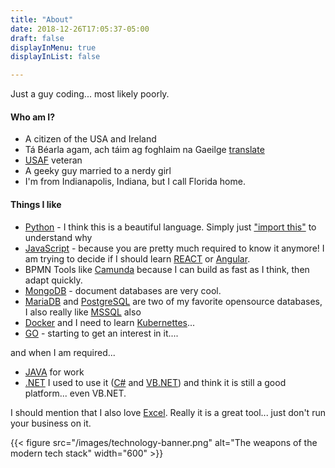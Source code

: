 ```yaml
---
title: "About"
date: 2018-12-26T17:05:37-05:00
draft: false
displayInMenu: true
displayInList: false

---
```


Just a guy coding... most likely poorly.

#### Who am I?

- A citizen of the USA and Ireland
- Tá Béarla agam, ach táim ag foghlaim na Gaeilge [translate](https://translate.google.com/?um=1&ie=UTF-8&hl=en&client=tw-ob#view=home&op=translate&sl=auto&tl=en&text=T%C3%A1%20B%C3%A9arla%20agam%2C%20ach%20t%C3%A1im%20ag%20foghlaim%20na%20Gaeilge)
- [USAF](https://www.airforce.com/) veteran
- A geeky guy married to a nerdy girl
- I'm from Indianapolis, Indiana, but I call Florida home.



#### Things I like

* [Python](https://python.org) - I think this is a beautiful language. Simply just ["import this"](https://www.python.org/dev/peps/pep-0020/#id3) to understand why
* [JavaScript](https://javascript.org) - because you are pretty much required to know it anymore! I am trying to decide if I should learn [REACT](https://reactjs.org/) or [Angular](https://angular.io/).
* BPMN Tools like [Camunda](https://camunda.com) because I can build as fast as I think, then adapt quickly.
* [MongoDB](https://www.mongodb.com) - document databases are very cool.
* [MariaDB](https://mariadb.org/) and [PostgreSQL](https://www.postgresql.org/) are two of my favorite opensource databases, I also really like [MSSQL](https://www.microsoft.com/en-us/sql-server/) also
* [Docker](https://docker.com) and I need to learn [Kubernettes](https://kubernetes.io/docs/tutorials/kubernetes-basics/)...
* [GO](https://golang.org/) - starting to get an interest in it....

and when I am required...

* [JAVA](https://www.java.com) for work
* [.NET](https://dotnet.microsoft.com/) I used to use it ([C#](https://docs.microsoft.com/en-us/dotnet/csharp/) and [VB.NET](https://docs.microsoft.com/en-us/dotnet/visual-basic/)) and think it is still a good platform... even VB.NET.

I should mention that I also love [Excel](https://products.office.com/en-us/excel). Really it is a great tool... just don't run your business on it.

{{< figure src="/images/technology-banner.png" alt="The weapons of the modern tech stack" width="600" >}}